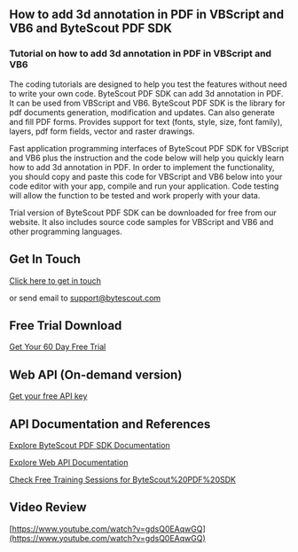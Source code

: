 ## How to add 3d annotation in PDF in VBScript and VB6 and ByteScout PDF SDK

### Tutorial on how to add 3d annotation in PDF in VBScript and VB6

The coding tutorials are designed to help you test the features without need to write your own code. ByteScout PDF SDK can add 3d annotation in PDF. It can be used from VBScript and VB6. ByteScout PDF SDK is the library for pdf documents generation, modification and updates. Can also generate and fill PDF forms. Provides support for text (fonts, style, size, font family), layers, pdf form fields, vector and raster drawings.

Fast application programming interfaces of ByteScout PDF SDK for VBScript and VB6 plus the instruction and the code below will help you quickly learn how to add 3d annotation in PDF. In order to implement the functionality, you should copy and paste this code for VBScript and VB6 below into your code editor with your app, compile and run your application. Code testing will allow the function to be tested and work properly with your data.

Trial version of ByteScout PDF SDK can be downloaded for free from our website. It also includes source code samples for VBScript and VB6 and other programming languages.

## Get In Touch

[Click here to get in touch](https://bytescout.zendesk.com/hc/en-us/requests/new?subject=ByteScout%20PDF%20SDK%20Question)

or send email to [support@bytescout.com](mailto:support@bytescout.com?subject=ByteScout%20PDF%20SDK%20Question) 

## Free Trial Download

[Get Your 60 Day Free Trial](https://bytescout.com/download/web-installer?utm_source=github-readme)

## Web API (On-demand version)

[Get your free API key](https://pdf.co/documentation/api?utm_source=github-readme)

## API Documentation and References

[Explore ByteScout PDF SDK Documentation](https://bytescout.com/documentation/index.html?utm_source=github-readme)

[Explore Web API Documentation](https://pdf.co/documentation/api?utm_source=github-readme)

[Check Free Training Sessions for ByteScout%20PDF%20SDK](https://academy.bytescout.com/)

## Video Review

[https://www.youtube.com/watch?v=gdsQ0EAqwGQ](https://www.youtube.com/watch?v=gdsQ0EAqwGQ)